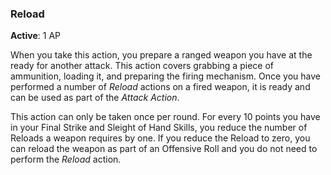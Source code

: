 ### Reload
**Active**: 1 AP

When you take this action, you prepare a ranged weapon you have at the ready for another attack. This action covers grabbing a piece of ammunition, loading it, and preparing the firing mechanism. Once you have performed a number of _Reload_ actions on a fired weapon, it is ready and can be used as part of the _Attack Action_.

This action can only be taken once per round. For every 10 points you have in your Final Strike and Sleight of Hand Skills, you reduce the number of Reloads a weapon requires by one. If you reduce the Reload to zero, you can reload the weapon as part of an Offensive Roll and you do not need to perform the _Reload_ action. 